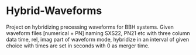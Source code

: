 # Hybrid-Waveforms
Project on hybridizing precessing waveforms for BBH systems. Given waveform files [numerical + PN] naming SXS22, PN21 etc with three column data time, rel, imag part of waveform mode, hybridize in an interval of given choice with times are set in seconds with 0 as merger time. 

